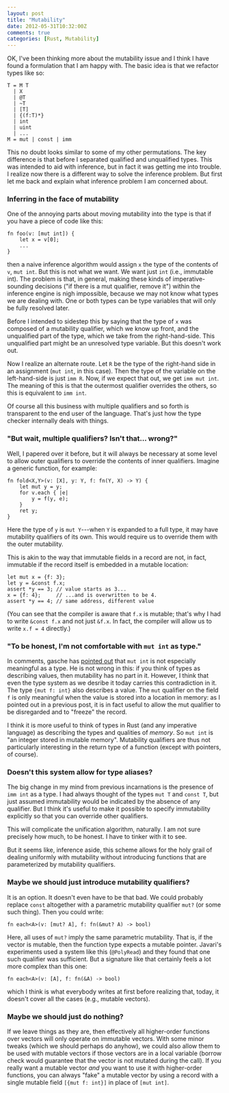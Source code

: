 ```yaml
---
layout: post
title: "Mutability"
date: 2012-05-31T10:32:00Z
comments: true
categories: [Rust, Mutability]
---
```


OK, I've been thinking more about the mutability issue and I think
I have found a formulation that I am happy with.  The basic idea is
that we refactor types like so:

    T = M T
      | X
      | @T
      | ~T
      | [T]
      | {(f:T)*}
      | int
      | uint
      | ...
    M = mut | const | imm
    
This no doubt looks similar to some of my other permutations.  The key
difference is that before I separated qualified and unqualified types.
This was intended to aid with inference, but in fact it was getting me
into trouble.  I realize now there is a different way to solve the
inference problem.  But first let me back and explain what inference
problem I am concerned about.

### Inferring in the face of mutability

One of the annoying parts about moving mutability into the type
is that if you have a piece of code like this:

    fn foo(v: [mut int]) {
        let x = v[0];
        ...
    }
    
then a naive inference algorithm would assign `x` the type of the
contents of `v`, `mut int`.  But this is not what we want.  We want
just `int` (i.e., immutable int).  The problem is that, in general,
making these kinds of imperative-sounding decisions ("if there is a
mut qualifier, remove it") within the inference engine is nigh
impossible, because we may not know what types we are dealing with.
One or both types can be type variables that will only be fully
resolved later.

Before I intended to sidestep this by saying that the type of `x` was
composed of a mutability qualifier, which we know up front, and the
unqualified part of the type, which we take from the right-hand-side.
This unqualified part might be an unresolved type variable.  But this
doesn't work out.

Now I realize an alternate route.  Let `R` be the type of the
right-hand side in an assignment (`mut int`, in this case).  Then the
type of the variable on the left-hand-side is just `imm R`.  Now, if
we expect that out, we get `imm mut int`.  The meaning of this is that
the outermost qualifier overrides the others, so this is equivalent to
`imm int`.

Of course all this business with multiple qualifiers and so forth is
transparent to the end user of the language.  That's just how the type
checker internally deals with things.

### "But wait, multiple qualifiers?  Isn't that... wrong?"

Well, I papered over it before, but it will always be necessary at
some level to allow outer qualifiers to override the contents of inner
qualifiers.  Imagine a generic function, for example:

    fn fold<X,Y>(v: [X], y: Y, f: fn(Y, X) -> Y) {
        let mut y = y;
        for v.each { |e|
            y = f(y, e);
        }
        ret y;
    }
    
Here the type of `y` is `mut Y`---when `Y` is expanded to a full type,
it may have mutability qualifiers of its own.  This would require us
to override them with the outer mutability.

This is akin to the way that immutable fields in a record are not, in
fact, immutable if the record itself is embedded in a mutable
location:

    let mut x = {f: 3};
    let y = &const f.x;
    assert *y == 3; // value starts as 3...
    x = {f: 4};     // ...and is overwritten to be 4.
    assert *y == 4; // same address, different value
    
(You can see that the compiler is aware that `f.x` is mutable; that's
why I had to write `&const f.x` and not just `&f.x`.  In fact, the
compiler will allow us to write `x.f = 4` directly.)

### "To be honest, I'm not comfortable with `mut int` as type."

In comments, gasche has [pointed out][g] that `mut int` is not especially
meaningful as a type. He is not wrong in this: if you think of types
as describing values, then mutability has no part in it.  However, I
think that even the type system as we desribe it today carries this
contradiction in it.  The type `{mut f: int}` also describes a value.
The `mut` qualifier on the field `f` is only meaningful when the value
is stored into a location in memory: as I pointed out in a previous
post, it is in fact useful to allow the mut qualifier to be
disregarded and to "freeze" the record.

[g]: http://smallcultfollowing.com/babysteps/blog/2012/05/28/moving-mutability-into-the-type/#comment-540838367

I think it is more useful to think of types in Rust (and any
imperative language) as describing the types and qualities of
*memory*.  So `mut int` is "an integer stored in mutable memory".
Mutability qualifiers are thus not particularly interesting in the
return type of a function (except with pointers, of course).

### Doesn't this system allow for type aliases?

The big change in my mind from previous incarnations is the presence
of `imm int` as a type.  I had always thought of the types `mut T` and
`const T`, but just assumed immutability would be indicated by the
absence of any qualifier.  But I think it's useful to make it possible
to specify immutability explicitly so that you can override other
qualifiers.

This will complicate the unification algorithm, naturally.  I am not
sure precisely how much, to be honest.  I have to tinker with it to
see.

But it seems like, inference aside, this scheme allows for the holy
grail of dealing uniformly with mutability without introducing
functions that are parameterized by mutability qualifiers.

### Maybe we should just introduce mutability qualifiers?

It is an option.  It doesn't even have to be that bad.  We could
probably replace `const` altogether with a parametric mutability
qualifier `mut?` (or some such thing).  Then you could write:

    fn each<A>(v: [mut? A], f: fn(&mut? A) -> bool)
    
Here, all uses of `mut?` imply the same parametric mutability.  That
is, if the vector is mutable, then the function type expects a mutable
pointer.  Javari's experiments used a system like this (`@PolyRead`)
and they found that one such qualifier was sufficient.  But a signature
like that certainly feels a lot more complex than this one:

    fn each<A>(v: [A], f: fn(&A) -> bool)
    
which I think is what everybody writes at first before realizing that,
today, it doesn't cover all the cases (e.g., mutable vectors).

### Maybe we should just do nothing?

If we leave things as they are, then effectively all higher-order
functions over vectors will only operate on immutable vectors.  With
some minor tweaks (which we should perhaps do anyhow), we could also
allow them to be used with mutable vectors if those vectors are in a
local variable (borrow check would guarantee that the vector is not
mutated during the call).  If you really want a mutable vector *and*
you want to use it with higher-order functions, you can always "fake"
a mutable vector by using a record with a single mutable field
`[{mut f: int}]` in place of `[mut int]`.
